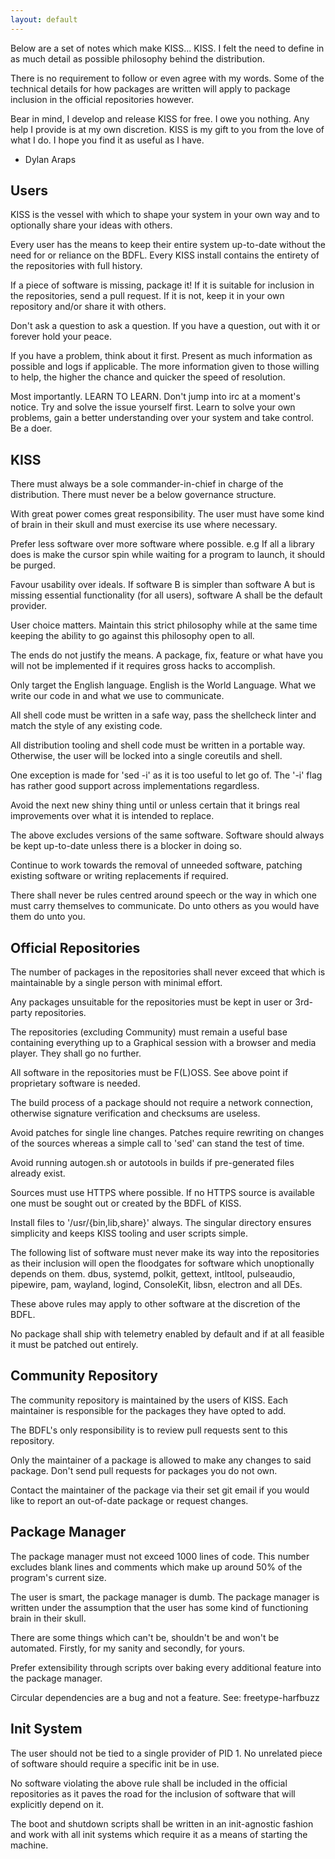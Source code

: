 ```yaml
---
layout: default
---
```


Below are a set of notes which make KISS... KISS. I felt the need to define in
as much detail as possible philosophy behind the distribution.

There is no requirement to follow or even agree with my words. Some of the
technical details for how packages are written will apply to package inclusion
in the official repositories however.

Bear in mind, I develop and release KISS for free. I owe you nothing. Any help
I provide is at my own discretion. KISS is my gift to you from the love of what
I do. I hope you find it as useful as I have.

- Dylan Araps

Users
-----

KISS is the vessel with which to shape your system in your own way and to
optionally share your ideas with others.

Every user has the means to keep their entire system up-to-date without the need
for or reliance on the BDFL. Every KISS install contains the entirety of the 
repositories with full history.

If a piece of software is missing, package it! If it is suitable for inclusion
in the repositories, send a pull request. If it is not, keep it in your own 
repository and/or share it with others.

Don't ask a question to ask a question. If you have a question, out with it or 
forever hold your peace.

If you have a problem, think about it first. Present as much information as
possible and logs if applicable. The more information given to those willing to 
help, the higher the chance and quicker the speed of resolution.

Most importantly. LEARN TO LEARN. Don't jump into irc at a moment's notice. Try
and solve the issue yourself first. Learn to solve your own problems, gain a 
better understanding over your system and take control. Be a doer.

KISS
----

There must always be a sole commander-in-chief in charge of the distribution.
There must never be a below governance structure.

With great power comes great responsibility. The user must have some kind of
brain in their skull and must exercise its use where necessary.

Prefer less software over more software where possible. e.g If all a library
does is make the cursor spin while waiting for a program to launch, it should be 
purged.

Favour usability over ideals. If software B is simpler than software A but is 
missing essential functionality (for all users), software A shall be the default 
provider.

User choice matters. Maintain this strict philosophy while at the same time
keeping the ability to go against this philosophy open to all.

The ends do not justify the means. A package, fix, feature or what have you will
not be implemented if it requires gross hacks to accomplish.

Only target the English language. English is the World Language. What we write
our code in and what we use to communicate.

All shell code must be written in a safe way, pass the shellcheck linter and
match the style of any existing code.

All distribution tooling and shell code must be written in a portable way. 
Otherwise, the user will be locked into a single coreutils and shell.

One exception is made for 'sed -i' as it is too useful to let go of. The '-i' 
flag has rather good support across implementations regardless.

Avoid the next new shiny thing until or unless certain that it brings real 
improvements over what it is intended to replace.

The above excludes versions of the same software. Software should always be kept
up-to-date unless there is a blocker in doing so.

Continue to work towards the removal of unneeded software, patching existing 
software or writing replacements if required.

There shall never be rules centred around speech or the way in which one must
carry themselves to communicate. Do unto others as you would have them do unto
you.

Official Repositories
---------------------

The number of packages in the repositories shall never exceed that which is 
maintainable by a single person with minimal effort.

Any packages unsuitable for the repositories must be kept in user or 3rd-party 
repositories.

The repositories (excluding Community) must remain a useful base containing 
everything up to a Graphical session with a browser and media player. They shall
go no further.

All software in the repositories must be F(L)OSS. See above point if proprietary 
software is needed.

The build process of a package should not require a network connection,
otherwise signature verification and checksums are useless.

Avoid patches for single line changes. Patches require rewriting on changes of
the sources whereas a simple call to 'sed' can stand the test of time.

Avoid running autogen.sh or autotools in builds if pre-generated files already
exist.

Sources must use HTTPS where possible. If no HTTPS source is available one must
be sought out or created by the BDFL of KISS.

Install files to '/usr/{bin,lib,share}' always. The singular directory ensures 
simplicity and keeps KISS tooling and user scripts simple.

The following list of software must never make its way into the repositories as
their inclusion will open the floodgates for software which unoptionally depends
on them.
dbus, systemd, polkit, gettext, intltool, pulseaudio, pipewire, pam, wayland, 
logind, ConsoleKit, libsn, electron and all DEs.

These above rules may apply to other software at the discretion of the BDFL.

No package shall ship with telemetry enabled by default and if at all feasible
it must be patched out entirely.

Community Repository
--------------------

The community repository is maintained by the users of KISS. Each maintainer is 
responsible for the packages they have opted to add.

The BDFL's only responsibility is to review pull requests sent to this
repository.

Only the maintainer of a package is allowed to make any changes to said package. Don't send pull requests for packages you do not own.

Contact the maintainer of the package via their set git email if you would like
to report an out-of-date package or request changes.

Package Manager
---------------

The package manager must not exceed 1000 lines of code. This number excludes
blank lines and comments which make up around 50% of the program's current size.

The user is smart, the package manager is dumb. The package manager is written
under the assumption that the user has some kind of functioning brain in their
skull.

There are some things which can't be, shouldn't be and won't be automated.
Firstly, for my sanity and secondly, for yours.

Prefer extensibility through scripts over baking every additional feature into
the package manager.

Circular dependencies are a bug and not a feature. See: freetype-harfbuzz

Init System
-----------

The user should not be tied to a single provider of PID 1. No unrelated piece of 
software should require a specific init be in use.

No software violating the above rule shall be included in the official
repositories as it paves the road for the inclusion of software that will
explicitly depend on it.

The boot and shutdown scripts shall be written in an init-agnostic fashion and
work with all init systems which require it as a means of starting the machine.
